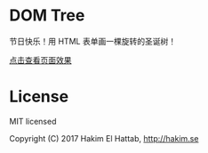 # DOM Tree

节日快乐！用 HTML 表单画一棵旋转的圣诞树！

[点击查看页面效果](daxiongren.github.io)

# License

MIT licensed

Copyright (C) 2017 Hakim El Hattab, http://hakim.se
